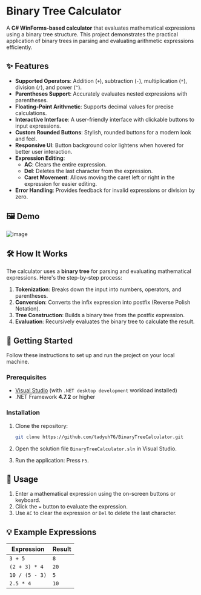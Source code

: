 # Binary Tree Calculator

A **C# WinForms-based calculator** that evaluates mathematical expressions using a binary tree structure. This project demonstrates the practical application of binary trees in parsing and evaluating arithmetic expressions efficiently.

## ✨ Features

- **Supported Operators**: Addition (`+`), subtraction (`-`), multiplication (`*`), division (`/`), and power (`^`).
- **Parentheses Support**: Accurately evaluates nested expressions with parentheses.
- **Floating-Point Arithmetic**: Supports decimal values for precise calculations.
- **Interactive Interface**: A user-friendly interface with clickable buttons to input expressions.
- **Custom Rounded Buttons**: Stylish, rounded buttons for a modern look and feel.
- **Responsive UI**: Button background color lightens when hovered for better user interaction.
- **Expression Editing**: 
  - **AC**: Clears the entire expression.
  - **Del**: Deletes the last character from the expression.
  - **Caret Movement**: Allows moving the caret left or right in the expression for easier editing.
- **Error Handling**: Provides feedback for invalid expressions or division by zero.


## 🖼️ Demo
![image](https://github.com/user-attachments/assets/85ec1116-699a-4b00-a8da-1569fc559202)

## 🛠️ How It Works

The calculator uses a **binary tree** for parsing and evaluating mathematical expressions. Here's the step-by-step process:

1. **Tokenization**: Breaks down the input into numbers, operators, and parentheses.
2. **Conversion**: Converts the infix expression into postfix (Reverse Polish Notation).
3. **Tree Construction**: Builds a binary tree from the postfix expression.
4. **Evaluation**: Recursively evaluates the binary tree to calculate the result.

## 🚀 Getting Started

Follow these instructions to set up and run the project on your local machine.

### Prerequisites

- [Visual Studio](https://visualstudio.microsoft.com/) (with `.NET desktop development` workload installed)
- .NET Framework **4.7.2** or higher

### Installation

1. Clone the repository:
   ```bash
   git clone https://github.com/tadyuh76/BinaryTreeCalculator.git
2. Open the solution file `BinaryTreeCalculator.sln` in Visual Studio.

3. Run the application: Press `F5`.

## 📝 Usage

1. Enter a mathematical expression using the on-screen buttons or keyboard.
2. Click the `=` button to evaluate the expression.
3. Use `AC` to clear the expression or `Del` to delete the last character.


## 💡 Example Expressions

| Expression       | Result |
|------------------|--------|
| `3 + 5`          | `8`    |
| `(2 + 3) * 4`    | `20`   |
| `10 / (5 - 3)`   | `5`    |
| `2.5 * 4`        | `10`   |
